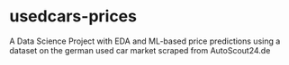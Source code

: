 # usedcars-prices
A Data Science Project with EDA and ML-based price predictions using a dataset on the german used car market scraped from AutoScout24.de
